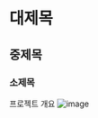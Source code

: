 # 대제목
## 중제목
### 소제목

프로젝트 개요
![image](https://github.com/2024-SMHRD-SW-DataDegign-1/smartValley/assets/147639795/dd37e2cc-e882-4827-890c-3079562c75f7)
